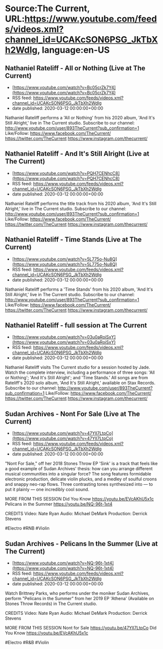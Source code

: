 # Source:The Current, URL:https://www.youtube.com/feeds/videos.xml?channel_id=UCAKcSON6PSG_JkTbXh2WdIg, language:en-US

## Nathaniel Rateliff - All or Nothing (Live at The Current)
 - [https://www.youtube.com/watch?v=Bc05crZk7Y4](https://www.youtube.com/watch?v=Bc05crZk7Y4)
 - RSS feed: https://www.youtube.com/feeds/videos.xml?channel_id=UCAKcSON6PSG_JkTbXh2WdIg
 - date published: 2020-03-12 00:00:00+00:00

Nathaniel Rateliff performs a 'All or Nothing' from his 2020 album, 'And It's Still Alright,' live in The Current studio.
Subscribe to our channel:
http://www.youtube.com/user/893TheCurrent?sub_confirmation=1
Like/Follow:
https://www.facebook.com/TheCurrent/
https://twitter.com/TheCurrent
https://www.instagram.com/thecurrent/

## Nathaniel Rateliff - And It's Still Alright (Live at The Current)
 - [https://www.youtube.com/watch?v=PQH7CENhcC8](https://www.youtube.com/watch?v=PQH7CENhcC8)
 - RSS feed: https://www.youtube.com/feeds/videos.xml?channel_id=UCAKcSON6PSG_JkTbXh2WdIg
 - date published: 2020-03-12 00:00:00+00:00

Nathaniel Rateliff performs the title track from his 2020 album, 'And It's Still Alright,' live in The Current studio.
Subscribe to our channel:
http://www.youtube.com/user/893TheCurrent?sub_confirmation=1
Like/Follow:
https://www.facebook.com/TheCurrent/
https://twitter.com/TheCurrent
https://www.instagram.com/thecurrent/

## Nathaniel Rateliff - Time Stands (Live at The Current)
 - [https://www.youtube.com/watch?v=5L775o-Nu8Q](https://www.youtube.com/watch?v=5L775o-Nu8Q)
 - RSS feed: https://www.youtube.com/feeds/videos.xml?channel_id=UCAKcSON6PSG_JkTbXh2WdIg
 - date published: 2020-03-12 00:00:00+00:00

Nathaniel Rateliff performs a 'Time Stands' from his 2020 album, 'And It's Still Alright,' live in The Current studio.
Subscribe to our channel:
http://www.youtube.com/user/893TheCurrent?sub_confirmation=1
Like/Follow:
https://www.facebook.com/TheCurrent/
https://twitter.com/TheCurrent
https://www.instagram.com/thecurrent/

## Nathaniel Rateliff - full session at The Current
 - [https://www.youtube.com/watch?v=03u0aRoiSxY](https://www.youtube.com/watch?v=03u0aRoiSxY)
 - RSS feed: https://www.youtube.com/feeds/videos.xml?channel_id=UCAKcSON6PSG_JkTbXh2WdIg
 - date published: 2020-03-12 00:00:00+00:00

Nathaniel Rateliff visits The Current studio for a session hosted by Jade. Watch the complete interview, including a performance of three songs: 'All or Nothing'; 'And It's Still Alright'; and 'Time Stands.' All songs are from Rateliff's 2020 solo album, 'And It's Still Alright,' available on Stax Records. 
Subscribe to our channel:
http://www.youtube.com/user/893TheCurrent?sub_confirmation=1
Like/Follow:
https://www.facebook.com/TheCurrent/
https://twitter.com/TheCurrent
https://www.instagram.com/thecurrent/

## Sudan Archives - Nont For Sale (Live at The Current)
 - [https://www.youtube.com/watch?v=47YlI7LtpCo](https://www.youtube.com/watch?v=47YlI7LtpCo)
 - RSS feed: https://www.youtube.com/feeds/videos.xml?channel_id=UCAKcSON6PSG_JkTbXh2WdIg
 - date published: 2020-03-12 00:00:00+00:00

"Nont For Sale," off her 2018 Stones Throw EP 'Sink' is a track that feels like a good example of Sudan Archives' thesis: how can you arrange different musical communities into a singular force? The song features formidable electronic production, delicate violin plucks, and a medley of soulful croons and snappy neo-rap flows. Three contrasting tones synthesized into — to put it plainly — one incredibly cool sound.

MORE FROM THIS SESSION
Did You Know https://youtu.be/EVcAKhU5x1c
Pelicans in the Summer https://youtu.be/NQ-96t-1xt4

CREDITS
Video: Nate Ryan
Audio: Michael DeMark
Production: Derrick Stevens

#Electro #RNB #Violin

## Sudan Archives - Pelicans In the Summer (Live at The Current)
 - [https://www.youtube.com/watch?v=NQ-96t-1xt4](https://www.youtube.com/watch?v=NQ-96t-1xt4)
 - RSS feed: https://www.youtube.com/feeds/videos.xml?channel_id=UCAKcSON6PSG_JkTbXh2WdIg
 - date published: 2020-03-12 00:00:00+00:00

Watch Brittney Parks, who performs under the moniker Sudan Archives, perform "Pelicans in the Summer" from her 2019 EP 'Athena' (Available on Stones Throw Records) in The Current studio.

CREDITS
Video: Nate Ryan
Audio: Michael DeMark
Production: Derrick Stevens

MORE FROM THIS SESSION
Nont for Sale https://youtu.be/47YlI7LtpCo
Did You Know https://youtu.be/EVcAKhU5x1c

#Electro #R&B #Violin

